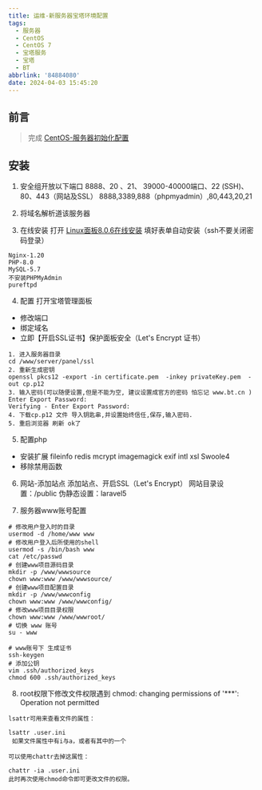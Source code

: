 ```yaml
---
title: 运维-新服务器宝塔环境配置
tags:
  - 服务器
  - CentOS
  - CentOS 7
  - 宝塔服务
  - 宝塔
  - BT
abbrlink: '84884080'
date: 2024-04-03 15:45:20
---
```


## 前言
  > 完成 [CentOS-服务器初始化配置](https://blog.themismin.com/posts/9d04baee.html)

## 安装
1. 安全组开放以下端口
8888、20 、21、 39000-40000端口、22 (SSH)、80、443（网站及SSL）
8888,3389,888（phpmyadmin）,80,443,20,21

2. 将域名解析道该服务器

3. 在线安装
打开 [Linux面板8.0.6在线安装](https://www.bt.cn/new/download.html)
填好表单自动安装（ssh不要关闭密码登录）
```
Nginx-1.20
PHP-8.0
MySQL-5.7
不安装PHPMyAdmin
pureftpd
```

4. 配置
打开宝塔管理面板
- 修改端口
- 绑定域名
- 立即【开启SSL证书】保护面板安全（Let's Encrypt 证书）
```
1. 进入服务器目录
cd /www/server/panel/ssl
2. 重新生成密钥
openssl pkcs12 -export -in certificate.pem  -inkey privateKey.pem  -out cp.p12
3. 输入密码(可以随便设置,但是不能为空, 建议设置成官方的密码 怕忘记 www.bt.cn )
Enter Export Password:
Verifying - Enter Export Password:
4. 下载cp.p12 文件 导入钥匙串,并设置始终信任,保存,输入密码.
5. 重启浏览器 刷新 ok了
```

5. 配置php
- 安装扩展
fileinfo redis mcrypt imagemagick exif intl xsl Swoole4
- 移除禁用函数

6. 网站-添加站点
添加站点、开启SSL（Let's Encrypt）
网站目录设置：/public
伪静态设置：laravel5

7. 服务器www账号配置
```
# 修改用户登入时的目录
usermod -d /home/www www
# 修改用户登入后所使用的shell
usermod -s /bin/bash www
cat /etc/passwd
# 创建www项目源码目录
mkdir -p /www/wwwsource
chown www:www /www/wwwsource/
# 创建www项目配置目录
mkdir -p /www/wwwconfig
chown www:www /www/wwwconfig/
# 修改www项目目录权限
chown www:www /www/wwwroot/
# 切换 www 账号
su - www

# www账号下 生成证书
ssh-keygen
# 添加公钥
vim .ssh/authorized_keys
chmod 600 .ssh/authorized_keys
```

8. root权限下修改文件权限遇到 chmod: changing permissions of '***': Operation not permitted
```
lsattr可用来查看文件的属性：

lsattr .user.ini
 如果文件属性中有i与a，或者有其中的一个

可以使用chattr去掉这属性：

chattr -ia .user.ini
此时再次使用chmod命令即可更改文件的权限。

```